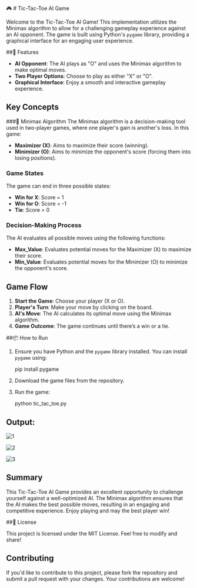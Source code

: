 🎮 #   Tic-Tac-Toe AI Game

Welcome to the Tic-Tac-Toe AI Game! This implementation utilizes the Minimax algorithm to allow for a challenging gameplay experience against an AI opponent. The game is built using Python's `pygame` library, providing a graphical interface for an engaging user experience.

##🚀 Features

- **AI Opponent**: The AI plays as "O" and uses the Minimax algorithm to make optimal moves.
- **Two Player Options**: Choose to play as either "X" or "O".
- **Graphical Interface**: Enjoy a smooth and interactive gameplay experience.

## Key Concepts

###🧠 Minimax Algorithm
The Minimax algorithm is a decision-making tool used in two-player games, where one player's gain is another's loss. In this game:
- **Maximizer (X)**: Aims to maximize their score (winning).
- **Minimizer (O)**: Aims to minimize the opponent's score (forcing them into losing positions).

### Game States
The game can end in three possible states:
- **Win for X**: Score = 1
- **Win for O**: Score = -1
- **Tie**: Score = 0

### Decision-Making Process
The AI evaluates all possible moves using the following functions:
- **Max_Value**: Evaluates potential moves for the Maximizer (X) to maximize their score.
- **Min_Value**: Evaluates potential moves for the Minimizer (O) to minimize the opponent's score.

## Game Flow

1. **Start the Game**: Choose your player (X or O).
2. **Player's Turn**: Make your move by clicking on the board.
3. **AI's Move**: The AI calculates its optimal move using the Minimax algorithm.
4. **Game Outcome**: The game continues until there’s a win or a tie.

##📦 How to Run

1. Ensure you have Python and the `pygame` library installed. You can install `pygame` using:
   
   pip install pygame


3. Download the game files from the repository.

4. Run the game:
   
   python tic_tac_toe.py

## Output: ##

   ![1](https://github.com/user-attachments/assets/de53ce20-5ae0-42ad-9a06-4b56957d1410)
   
   ![2](https://github.com/user-attachments/assets/8109b447-617d-4013-9134-d052136f11fa)
   
   ![3](https://github.com/user-attachments/assets/45f1c34e-670d-4ff8-90ef-4ef62cbad581)




## Summary

This Tic-Tac-Toe AI Game provides an excellent opportunity to challenge yourself against a well-optimized AI. The Minimax algorithm ensures that the AI makes the best possible moves, resulting in an engaging and competitive experience. Enjoy playing and may the best player win!

##📝 License

This project is licensed under the MIT License. Feel free to modify and share!

## Contributing

If you'd like to contribute to this project, please fork the repository and submit a pull request with your changes. Your contributions are welcome!
